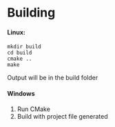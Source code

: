 # Building
#### Linux:
```
mkdir build
cd build
cmake ..
make
```

Output will be in the build folder

#### Windows
1. Run CMake
2. Build with project file generated
